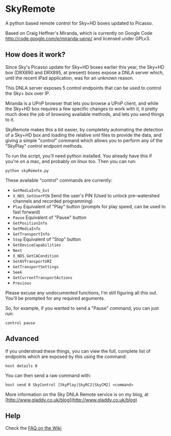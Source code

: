SkyRemote
=========

A python based remote control for Sky+HD boxes updated to Picasso.

Based on Craig Heffner's Miranda, which is currently on Google Code http://code.google.com/p/miranda-upnp/ and licensed under GPLv3.


How does it work?
------------------------------------------------

Since Sky's Picasso update for Sky+HD boxes earlier this year, the Sky+HD box (DRX890 and DRX895, at present) boxes expose a DNLA server which, until the recent iPad application, was for an unknown reason.

This DNLA server exposes 5 control endpoints that can be used to control the Sky+ box over IP.

Miranda is a UPnP browser that lets you browse a UPnP client, and while the Sky+HD box requires a few specific changes to work with it, it pretty much does the job of browsing available methods, and lets you send things to it.

SkyRemote makes this a bit easier, by completely automating the detection of a Sky+HD box and loading the relative xml files to provide the data, and giving a simple "control" command which allows you to perform any of the "SkyPlay" control endpoint methods.

To run the script, you'll need python installed. You already have this if you're on a mac, and probably on linux too. Then you can run:

    python skyRemote.py

These available "control" commands are currently:

* `GetMediaInfo_Ext`
* `X_NDS_SetUserPIN` Send the user's PIN (Used to unlock pre-watershed channels and recorded programming)
* `Play` Equivalent of "Play" button (prompts for play speed, can be used to fast forward)
* `Pause` Equivalent of "Pause" button
* `GetPositionInfo`
* `GetMediaInfo`
* `GetTransportInfo`
* `Stop` Equivalent of "Stop" button
* `GetDeviceCapabilities`
* `Next`
* `X_NDS_GetCACondition`
* `SetAVTransportURI`
* `GetTransportSettings`
* `Seek`
* `GetCurrentTransportActions`
* `Previous`

Please excuse any undocumented functions, I'm still figuring all this out.
You'll be prompted for any required arguments.

So, for example, if you wanted to send a "Pause" command, you can just run:

    control pause

Advanced
------------------------------------------------

If you understnad these things, you can view the full, complete list of endpoints which are exposed by this using the command:
    
    host details 0

You can then send a raw command with:
    
    host send 0 SkyControl [SkyPlay|SkyRC2|SkyCM2] <command>

More information on the Sky DNLA Remote service is on my blog, at [http://www.gladdy.co.uk/blog](http://www.gladdy.co.uk/blog)

Help
------------------------------------------------
Check the [FAQ on the Wiki](https://github.com/lgladdy/SkyRemote/wiki/FAQ)